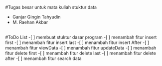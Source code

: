 #Tugas besar untuk mata kuliah stuktur data
  - Ganjar Gingin Tahyudin
  - M. Raehan Akbar
  <br>
#ToDo List
-[ ] membuat stuktur dasar program
-[ ] menambah fitur insert first
-[ ] menambah fitur insert last
-[ ] menambah fitur insert After
-[ ] menambah fitur viewData
-[ ] menambah fitur updateData
-[ ] menambah fitur delete first
-[ ] menambah fitur delete last
-[ ] menambah fitur delete after
-[ ] menambah fitur search data

 
